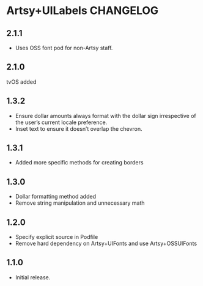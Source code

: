 # Artsy+UILabels CHANGELOG

## 2.1.1

* Uses OSS font pod for non-Artsy staff.

## 2.1.0

tvOS added

## 1.3.2
* Ensure dollar amounts always format with the dollar sign irrespective of the user’s current locale preference.
* Inset text to ensure it doesn’t overlap the chevron.

## 1.3.1
* Added more specific methods for creating borders

## 1.3.0
* Dollar formatting method added
* Remove string manipulation and unnecessary math

## 1.2.0
* Specify explicit source in Podfile
* Remove hard dependency on Artsy+UIFonts and use Artsy+OSSUIFonts

## 1.1.0

* Initial release.
